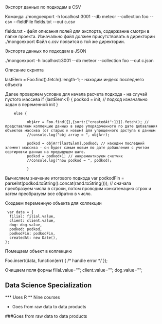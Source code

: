 Экспорт данных по подкодам в CSV

Команда 
./mongoexport -h localhost:3001 --db meteor --collection foo --csv --fieldFile fields.txt --out c.csv

fields.txt - файл описания полей для экспорта, содержание смотри в папке проекта. Изначально файл должен присутствовать в директории ./mongoexport
Файл c.csv появится в той же директории.


Экспортв данных по подкодам в JSON 

./mongoexport -h localhost:3001 --db meteor --collection foo  --out c.json



Описание скрипта

lastElem = Foo.find().fetch().length-1; - находим индекс последнего объекта


Далее проверяем условие для начала расчета подкода - на случай пустого массива
        if (lastElem<1) {
            podkod = init;  // подкод изначально задан в переменной init
            }

        else {

              objArr = Foo.find({},{sort:{"createdAt":1}}).fetch(); // представляем коллекцию данных в виде упорядоченного по дате добавления объектов массива (от старых к новым) для упрощенного доступа к данным
              //console.log("obj array = ", objArr);

              podkod = objArr[lastElem].podkod; // находим последний элемент массива - он будет самым новым по дате добавления с учетом сортировки данных на предыдущем шаге.
              podkod = podkod+1; // инкреминтируем счетчик
              //console.log("now podkod = ", podkod);

              }


Вычисляем значение итогового подкода
     var podkodFin = parseInt(podkod.toString().concat(rand.toString()));    // сначала преобразуем числа в строки, потом проводим конкатенацию строк и затем преобразуем все обратно в число.



 Создаем переменную объекта для коллекции

     var data = {
      filial: filial.value,
      client: client.value,
      dog: dog.value,
      podkod: podkod,
      podkodFin: podkodFin,
      createdAt: new Date(),
    };


 Помещаем объект в коллекцию
 
 Foo.insert(data, function(err) { /* handle error */ });
    


Очищаем поля формы 
    filial.value="";
    client.value="";
    dog.value="";



## Data Science Specialization 

*** Uses R 
** Nine courses 
* Goes from raw data to data products

###Goes from raw data to data products


